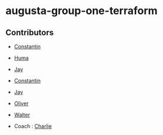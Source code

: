 # augusta-group-one-terraform

## Contributors

- [Constantin]()
- [Huma](https://github.com/humashaikhc)
- [Jay]()
- [Constantin](https://github.com/Constantin-Coica)
- [Jay](https://github.com/JayBuckby)
- [Oliver]()
- [Walter](https://github.com/waltervoynarovsky)

- Coach : [Charlie](https://github.com/Charlie-robin)
